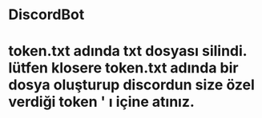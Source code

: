 # DiscordBot
# token.txt adında txt dosyası silindi. lütfen klosere token.txt adında bir dosya oluşturup discordun size özel verdiği token ' ı içine atınız.
